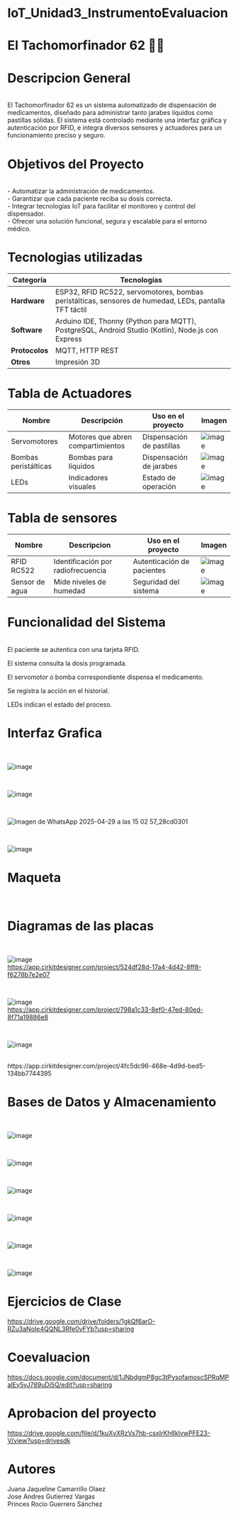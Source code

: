 # IoT_Unidad3_InstrumentoEvaluacion

# El Tachomorfinador 62 💊🔥

# Descripcion General
<br>
El Tachomorfinador 62 es un sistema automatizado de dispensación de medicamentos, diseñado para administrar tanto jarabes líquidos como pastillas sólidas. El sistema está controlado mediante una interfaz gráfica y autenticación por RFID, e integra diversos sensores y actuadores para un funcionamiento preciso y seguro.


# Objetivos del Proyecto
<br>
- Automatizar la administración de medicamentos.
<br>
- Garantizar que cada paciente reciba su dosis correcta.
<br>
- Integrar tecnologías IoT para facilitar el monitoreo y control del dispensador.
<br>
- Ofrecer una solución funcional, segura y escalable para el entorno médico.

# Tecnologias utilizadas
| Categoría     | Tecnologías                                                                 |
|---------------|------------------------------------------------------------------------------|
| **Hardware**  | ESP32, RFID RC522, servomotores, bombas peristálticas, sensores de humedad, LEDs, pantalla TFT táctil |
| **Software**  | Arduino IDE, Thonny (Python para MQTT), PostgreSQL, Android Studio (Kotlin), Node.js con Express |
| **Protocolos**| MQTT, HTTP REST                                                              |
| **Otros**     | Impresión 3D                                                                 |



# Tabla de Actuadores
| Nombre               | Descripción                              | Uso en el proyecto        | Imagen |
|----------------------|-------------------------------------------|----------------------------|--------|
| Servomotores         | Motores que abren compartimientos        | Dispensación de pastillas | ![image](https://github.com/user-attachments/assets/1b21659d-53d7-4b9e-a329-76e5268bbcb0) |
| Bombas peristálticas | Bombas para líquidos                     | Dispensación de jarabes   | ![image](https://github.com/user-attachments/assets/4f745527-b5a1-47a3-87c6-4e5f725ab461) |
| LEDs                 | Indicadores visuales                     | Estado de operación       | ![image](https://github.com/user-attachments/assets/cb0b8a95-2ec1-4be8-9d9b-fddad0b55fd3) |


# Tabla de sensores
| Nombre | Descripcion | Uso en el proyecto | Imagen |
|--------------|-----------|-----------|-----------|
|RFID RC522| Identificación por radiofrecuencia | Autenticación de pacientes | ![image](https://github.com/user-attachments/assets/002e70f3-e436-4943-931a-97413318eb89) |
|Sensor de agua | Mide niveles de humedad | Seguridad del sistema | ![image](https://github.com/user-attachments/assets/19629866-1eaa-4263-93e8-4a4abe74b120) |

# Funcionalidad del Sistema
<br>
El paciente se autentica con una tarjeta RFID.

El sistema consulta la dosis programada.

El servomotor o bomba correspondiente dispensa el medicamento.

Se registra la acción en el historial.

LEDs indican el estado del proceso.


# Interfaz Grafica 
<br>

![image](https://github.com/user-attachments/assets/403a0ebe-7794-4438-ae09-7b3a5cb1803b)


<br>

![image](https://github.com/user-attachments/assets/2d2088b6-3742-44bc-b8e3-ce2b61c8ff41)

<br>

![Imagen de WhatsApp 2025-04-29 a las 15 02 57_28cd0301](https://github.com/user-attachments/assets/5fbd26ef-7d7b-47f0-b283-2d9da11609a4)

<br>

![image](https://github.com/user-attachments/assets/9c6fbfbc-a7ee-400d-93c5-c1d05e72116b)






# Maqueta 
<br>

# Diagramas de las placas
<br>


![image](https://github.com/user-attachments/assets/699ab7cf-b1e8-4673-9894-e127f4ef06fe)
<br>
https://app.cirkitdesigner.com/project/524df28d-17a4-4d42-8ff8-f6278b7e2e07

<br>

![image](https://github.com/user-attachments/assets/09116c59-474b-4316-8d04-b5b888f65aee)
<br>
https://app.cirkitdesigner.com/project/798a1c33-8ef0-47ed-80ed-8f71a19886e8

<br>

![image](https://github.com/user-attachments/assets/2db9a351-dd7a-4a3a-8afd-36d4deb3719d)

<br>
https://app.cirkitdesigner.com/project/4fc5dc96-468e-4d9d-bed5-134bb7744395




# Bases de Datos y Almacenamiento 
<br>

![image](https://github.com/user-attachments/assets/6204e1f7-021d-461f-88ef-e11a5873fad2)

<br>

![image](https://github.com/user-attachments/assets/43573524-4fc0-41ce-b71b-8d77559f6a5f)

<br>

![image](https://github.com/user-attachments/assets/642df161-a0fc-46c0-99b9-fe6101d85bd1)

<br>

![image](https://github.com/user-attachments/assets/a082f7b4-6466-4af0-89b6-0e044c240bfa)

<br>

![image](https://github.com/user-attachments/assets/7dab9c24-e544-4491-8cf2-c3714f931879)

<br>

![image](https://github.com/user-attachments/assets/cfc9d988-fda4-490a-8ce1-3442eb5e3bc9)





# Ejercicios de Clase 
https://drive.google.com/drive/folders/1gkQf6arO-RZu3aNoIe4QQNL3Rfe0vFYb?usp=sharing

# Coevaluacion 

https://docs.google.com/document/d/1JNbdgmP8gc3tPysofamoscSPRqMPaIEy5yJ789uDi5Q/edit?usp=sharing



# Aprobacion del proyecto
https://drive.google.com/file/d/1kuXvXRzVs7hb-csxIrKh6klvwPFE23-V/view?usp=drivesdk


# Autores 

Juana Jaqueline Camarrillo Olaez
<br>
Jose Andres Gutierrez Vargas
<br>
Princes Rocio Guerrero Sánchez 
<br>
